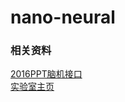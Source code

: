 # nano-neural  
### 相关资料  
[2016PPT脑机接口](https://wenku.baidu.com/view/a639f5315022aaea988f0f73.html)  
[实验室主页](https://web.northeastern.edu/kecklab/)
